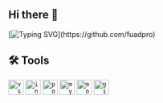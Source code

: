 <!-- ![](.png) -->

## Hi there 👋
[![Typing SVG](https://readme-typing-svg.herokuapp.com?font=roboto&color=%23F7C51D&size=18&vCenter=true&height=16&lines=I'm+Fuad+Mammadov;I+learn+technical+stuffs.;)](https://github.com/fuadpro)


## 🛠️ Tools
 
<code><img height="30" src="https://user-images.githubusercontent.com/15200589/228391318-69e9fb4b-9f21-4cf1-afb6-3ef63272a394.png" alt="vscode"></code>
<code><img height="30" src="https://user-images.githubusercontent.com/15200589/228391430-53331cab-b6e5-43a1-bb72-78fc86af902c.png" alt="intellij"></code>
<code><img height="30" src="https://user-images.githubusercontent.com/15200589/228391589-0a979dcd-e3b1-46ed-8daa-d957ccb6ed1b.png" alt="postman"></code>
<code><img height="30" src="https://user-images.githubusercontent.com/15200589/228391973-ac1b3643-ea44-46cb-ab90-0ed723c6e878.png" alt="mysql"></code>
<code><img height="30" src="https://user-images.githubusercontent.com/15200589/228391893-56c8fbdd-eb19-4e34-88f0-687d2af1f475.png" alt="mongodb"></code>
<code><img height="30" src="https://user-images.githubusercontent.com/15200589/228486999-4756df60-67d8-42bb-b918-e3293ce09723.png" alt="github"></code>

<br>


<!-- ~ whoami
> just another guy who likes to code -->
<!-- > for more information about me -> [https://a.net](https://a.net) -->
